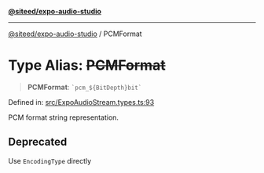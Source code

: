 [**@siteed/expo-audio-studio**](../README.md)

***

[@siteed/expo-audio-studio](../README.md) / PCMFormat

# Type Alias: ~~PCMFormat~~

> **PCMFormat**: `` `pcm_${BitDepth}bit` ``

Defined in: [src/ExpoAudioStream.types.ts:93](https://github.com/deeeed/expo-audio-stream/blob/34c8c0f2f587ecde9adf97c539289b128f0bccc1/packages/expo-audio-studio/src/ExpoAudioStream.types.ts#L93)

PCM format string representation.

## Deprecated

Use `EncodingType` directly
